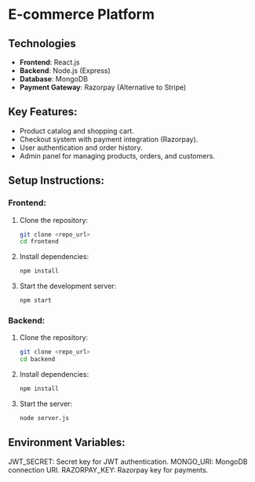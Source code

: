 # E-commerce Platform

## Technologies
- **Frontend**: React.js
- **Backend**: Node.js (Express)
- **Database**: MongoDB
- **Payment Gateway**: Razorpay (Alternative to Stripe)

## Key Features:
- Product catalog and shopping cart.
- Checkout system with payment integration (Razorpay).
- User authentication and order history.
- Admin panel for managing products, orders, and customers.

## Setup Instructions:

### Frontend:
1. Clone the repository:
   ```bash
   git clone <repo_url>
   cd frontend
2. Install dependencies:
   ```bash
   npm install
3. Start the development server:
   ```bash
   npm start

### Backend:
1. Clone the repository:
   ```bash
   git clone <repo_url>
   cd backend
2. Install dependencies:
   ```bash
   npm install
3. Start the server:
   ```bash
   node server.js

## Environment Variables:
JWT_SECRET: Secret key for JWT authentication.
MONGO_URI: MongoDB connection URI.
RAZORPAY_KEY: Razorpay key for payments.
